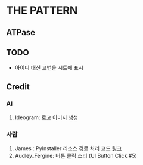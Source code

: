 # THE PATTERN
## ATPase
## TODO
- 아이디 대신 교번을 시트에 표시
## Credit
### AI
1. Ideogram: 로고 이미지 생성
### 사람
1. James : PyInstaller 리소스 경로 처리 코드 [링크](https://stackoverflow.com/a/51061279)
2. Audley_Fergine: 버튼 클릭 소리 (UI Button Click #5)

